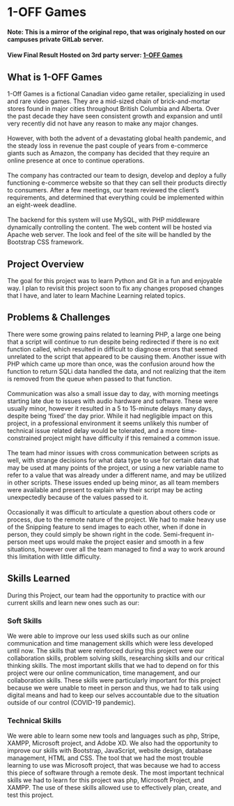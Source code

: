 # 1-OFF Games

#### Note: This is a mirror of the original repo, that was originaly hosted on our campuses private GitLab server.

#### View Final Result Hosted on 3rd party server: [1-OFF Games](http://69.87.218.170/)

## What is 1-OFF Games


1-Off Games is a fictional Canadian video game retailer, specializing in used and
        rare video games. They are a mid-sized chain of brick-and-mortar stores
        found in major cities throughout British Columbia and Alberta. Over the
        past decade they have seen consistent growth and expansion and until
        very recently did not have any reason to make any major changes. <br />
        <br />
        However, with both the advent of a devastating global health pandemic,
        and the steady loss in revenue the past couple of years from e-commerce
        giants such as Amazon, the company has decided that they require an
        online presence at once to continue operations.<br />
        <br />
        The company has contracted our team to design, develop and deploy a
        fully functioning e-commerce website so that they can sell their
        products directly to consumers. After a few meetings, our team reviewed
        the client’s requirements, and determined that everything could be
        implemented within an eight-week deadline.<br />
        <br />
        The backend for this system will use MySQL, with PHP middleware
        dynamically controlling the content. The web content will be hosted via
        Apache web server. The look and feel of the site will be handled by the
        Bootstrap CSS framework.
        
        
## Project Overview

 The goal for this project was to learn Python and Git in a fun and
        enjoyable way. I plan to revisit this project soon to fix any changes
        proposed changes that I have, and later to learn Machine Learning
        related topics.
        
## Problems & Challenges

There were some growing pains related to learning PHP, a large one being
        that a script will continue to run despite being redirected if there is
        no exit function called, which resulted in difficult to diagnose errors
        that seemed unrelated to the script that appeared to be causing them.
        Another issue with PHP which came up more than once, was the confusion
        around how the function to return SQLi data handled the data, and not
        realizing that the item is removed from the queue when passed to that
        function.<br>
        <br>
        Communication was also a small issue day to day, with morning meetings
        starting late due to issues with audio hardware and software. These were
        usually minor, however it resulted in a 5 to 15-minute delays many days,
        despite being ‘fixed’ the day prior. While it had negligible impact on
        this project, in a professional environment it seems unlikely this
        number of technical issue related delay would be tolerated, and a more
        time-constrained project might have difficulty if this remained a common
        issue.<br>
        <br>
         The team had minor issues with cross communication between scripts as
        well, with strange decisions for what data type to use for certain data
        that may be used at many points of the project, or using a new variable
        name to refer to a value that was already under a different name, and
        may be utilized in other scripts. These issues ended up being minor, as
        all team members were available and present to explain why their script
        may be acting unexpectedly because of the values passed to it.<br>
        <br>
         Occasionally it was difficult to articulate a question about others code
        or process, due to the remote nature of the project. We had to make
        heavy use of the Snipping feature to send images to each other, when if
        done in person, they could simply be shown right in the code.
        Semi-frequent in-person meet ups would make the project easier and
        smooth in a few situations, however over all the team managed to find a
        way to work around this limitation with little difficulty.
        
## Skills Learned

During this Project, our team had the opportunity to practice with our
      current skills and learn new ones such as our:
      
### Soft Skills

We were able to improve our less used skills such as our online
        communication and time management skills which were less developed until
        now. The skills that were reinforced during this project were our
        collaboration skills, problem solving skills, researching skills and our
        critical thinking skills. The most important skills that we had to
        depend on for this project were our online communication, time
        management, and our collaboration skills. These skills were particularly
        important for this project because we were unable to meet in person and
        thus, we had to talk using digital means and had to keep our selves
        accountable due to the situation outside of our control (COVID-19
        pandemic).
        
### Technical Skills

We were able to learn some new tools and languages such as php, Stripe,
        XAMPP, Microsoft project, and Adobe XD. We also had the opportunity to
        improve our skills with Bootstrap, JavaScript, website design, database
        management, HTML and CSS. The tool that we had the most trouble learning
        to use was Microsoft project, that was because we had to access this
        piece of software through a remote desk. The most important technical
        skills we had to learn for this project was php, Microsoft Project, and
        XAMPP. The use of these skills allowed use to effectively plan, create,
        and test this project.
